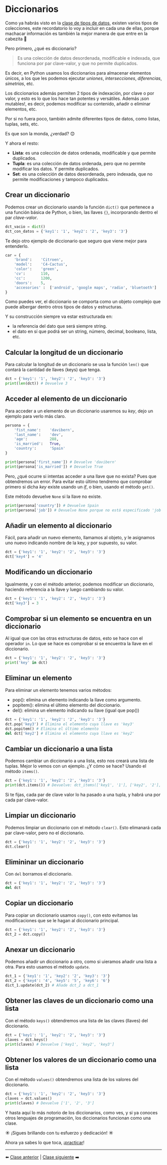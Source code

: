 # Diccionarios

Como ya habrás visto en la [clase de tipos de datos](/04_Tipos_de_datos/readme.md), existen varios tipos de colecciones, este recordatorio lo voy a incluir en cada una de ellas, porque machacar información es también la mejor manera de que entre en la cabezita 🤯

Pero primero, ¿qué es diccionario?
 
> Es una colección de datos desordenada, modificable e indexada, que funciona por par clave-valor, y que no permite duplicados.

Es decir, en Python usamos los diccionarios para almacenar elementos únicos, a los que les podemos ejecutar *uniones*, *intersecciones*, *diferencias*, *simetrías*, etc.

Los diccionarios además permiten 2 tipos de indexación, por clave o por valor, y esto es lo que los hace tan potentes y versátiles. Además ¡son mutables!, es decir, podemos modificar su contenido, añadir o eliminar elementos, etc.

Por si no fuera poco, también admite diferentes tipos de datos, como listas, tuplas, sets, etc.

Es que son la monda, ¿verdad? 😊

Y ahora el resto:

* **Lista**: es una colección de datos ordenada, modificable y que permite duplicados.
* **Tupla**: es una colección de datos ordenada, pero que no permite modificar los datos. Y permite duplicados.
* **Set**: es una colección de datos desordenada, pero indexada, que no permite modificaciones y tampoco duplicados.

## Crear un diccionario

Podemos crear un diccionario usando la función ```dict()``` que pertenece a una función básica de Python, o bien, las llaves ```{}```, incorporando dentro el par *clave-valor*.

```Python
dct_vacio = dict()
dct_con_datos = {'key1': '1', 'key2': '2', 'key3': '3'}
```

Te dejo otro ejemplo de diccionario que seguro que viene mejor para entenderlo.

```Python
car = {
    'brand':    'Citroen',
    'model':    'C4-Cactus',
    'color':    'green',
    'cv':       110,
    'cc':       1200,
    'doors':    5,
    'accesories' :  ['android', 'google maps', 'radio', 'bluetooth']     
}
```

Como puedes ver, el diccionario se comporta como un objeto complejo que puede albergar dentro otros tipos de datos y estructuras.

Y su construcción siempre va estar estructurada en:

* la referencia del dato que será siempre string.
* el dato en sí que podrá ser un string, número, decimal, booleano, lista, etc.

## Calcular la longitud de un diccionario

Para calcular la longitud de un diccionario se usa la función ```len()``` que contará la cantidad de llaves (keys) que tenga.

```Python
dct = {'key1': '1', 'key2': '2', 'key3': '3'}
print(len(dct)) # Devuelve 3
```

## Acceder al elemento de un diccionario

Para acceder a un elemento de un diccionario usaremos su *key*, dejo un ejemplo para verlo más claro.

```Python
persona = {
    'fist_name':    'davibern',
    'last_name':    'dev',
    'age':          288,
    'is_married':   True,
    'country':      'Spain'
}

print(persona['first_name']) # Devuelve 'davibern'
print(persona['is_married']) # Devuelve True
```

Pero, ¿qué ocurre si intentas acceder a una llave que no exista? Pues que obtendremos un error. Para evitar esto último tendremo que comprobar primero si dicha *key* existe usando un *if*, o bien, usando el método ```get()```.

Este método devuelve ```None``` si la llave no existe.

```Python
print(persona['country']) # Devuelve Spain
print(persona['job']) # Devuelve None porque no está especificado 'job' como llave de 'persona'
```

## Añadir un elemento al diccionario

Fácil, para añadir un nuevo elemento, llamamos al objeto, y le asignamos uno nuevo indicando nombre de la key, y por supuesto, su valor.

```Python
dct = {'key1': '1', 'key2': '2', 'key3': '3'}
dct['key4'] = '4'
```

## Modificando un diccionario

Igualmente, y con el método anterior, podemos modificar un diccionario, haciendo referencia a la llave y luego cambiando su valor.

```Python
dct = {'key1': '1', 'key2': '2', 'key3': '3'}
dct['key3'] = 3
```

## Comprobar si un elemento se encuentra en un diccionario

Al igual que con las otras estructuras de datos, esto se hace con el operador ```in```. Lo que se hace es comprobar si se encuentra la llave en el diccionario.

```Python
dct = {'key1': '1', 'key2': '2', 'key3': '3'}
print('key' in dct)
```

## Eliminar un elemento

Para eliminar un elemento tenemos varios métodos:

* pop(): elimina un elemento indicando la llave como argumento.
* popitem(): elimina el último elemento del diccionario.
* del(): elimina un elemento indicando su llave (igual que pop())

```Python
dct = {'key1': '1', 'key2': '2', 'key3': '3'}
dct.pop('key3') # Elimina el elemento cuya llave es 'key3'
dct.popitem() # Elimina el último elemento
del dct['key2'] # Elimina el elemento cuya llave es 'key2'
```

## Cambiar un diccionario a una lista

Podemos cambiar un diccionario a una lista, esto nos creará una lista de tuplas. Mejor lo vemos con un ejemplo. ¿Y cómo se hace? Usando el método ```items()```.

```Python
dct = {'key1': '1', 'key2': '2', 'key3': '3'}
print(dct.items()) # Devuelve: dct_items(['key1', '1'], ['key2', '2'], ['key3', '3'])
```

Si te fijas, cada par de clave valor lo ha pasado a una tupla, y habrá una por cada par clave-valor.

## Limpiar un diccionario

Podemos limpiar un diccionario con el método ```clear()```. Esto elimanará cada par clave-valor, pero no el diccionario.

```Python
dct = {'key1': '1', 'key2': '2', 'key3': '3'}
dct.clear()
```

## Elimininar un diccionario

Con ```del``` borramos el diccionario.

```Python
dct = {'key1': '1', 'key2': '2', 'key3': '3'}
del dct
```

## Copiar un diccionario

Para copiar un diccionario usamos ```copy()```, con esto evitamos las modificaciones que se le hagan al diccionario principal.

```Python
dct = {'key1': '1', 'key2': '2', 'key3': '3'}
dct_2 = dct.copy()
```

## Anexar un diccionario

Podemos añadir un diccionario a otro, como si uieramos añadir una lista a otra. Para esto usamos el método ```update```.

```Python
dct_1 = {'key1': '1', 'key2': '2', 'key3': '3'}
dct_2 = {'key4': '4', 'key5': '5', 'key6': '6'}
dict_1.update(dct_2) # Añade dct_2 a dct_1
```

## Obtener las claves de un diccionario como una lista

Con el método ```keys()``` obtendremos una lista de las claves (llaves) del diccionario.

```Python
dct = {'key1': '1', 'key2': '2', 'key3': '3'}
claves = dct.keys()
print(claves) # Devuelve ['key1', 'key2', 'key3']
```

## Obtener los valores de un diccionario como una lista

Con el método ```values()``` obtendremos una lista de los valores del diccionario.

```Python
dct = {'key1': '1', 'key2': '2', 'key3': '3'}
claves = dct.values()
print(claves) # Devuelve ['1', '2', '3']
```

Y hasta aquí lo más notorio de los diccionarios, como ves, y si ya conoces otros lenguajes de programación, los diccionarios funcionan como una clase.

☀️ ¡Sigues brillando con tu esfuerzo y dedicación! ☀️

Ahora ya sabes lo que toca, ¡[practicar](/12_Diccionarios/ejercicios_diccionarios.md)!

***

⬅️ [Clase anterior](/11_Sets/readme.md) | [Clase siguiente](/13_Condicionales/readme.md) ➡️